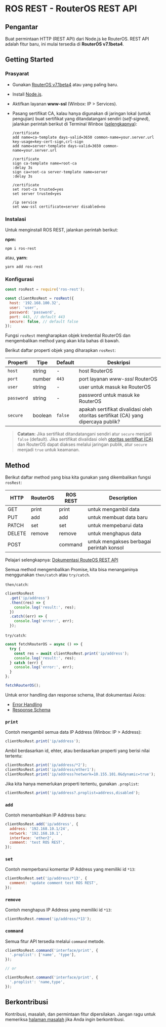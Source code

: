 # ROS REST - RouterOS REST API

## Pengantar

Buat permintaan HTTP (REST API) dari Node.js ke RouterOS. REST API adalah fitur baru, ini mulai tersedia di **RouterOS v7.1beta4**.

## Getting Started

### Prasyarat

- Gunakan [RouterOS v7.1beta4](https://mikrotik.com/download) atau yang paling baru.
- Install [Node.js](https://nodejs.org/en/).
- Aktifkan layanan **www-ssl** (Winbox: IP > Services).
- Pasang sertifikat CA, kalau hanya digunakan di jaringan lokal (untuk pengujian) buat sertifikat yang ditandatangani sendiri (_self-signed_), jalankan perintah berikut di Terminal Winbox ([selengkapnya](https://forum.mikrotik.com/viewtopic.php?f=1&t=172789)):

  ```
  /certificate
  add name=ca-template days-valid=3650 common-name=your.server.url key-usage=key-cert-sign,crl-sign
  add name=server-template days-valid=3650 common-name=your.server.url

  /certificate
  sign ca-template name=root-ca
  :delay 3s
  sign ca=root-ca server-template name=server
  :delay 3s

  /certificate
  set root-ca trusted=yes
  set server trusted=yes

  /ip service
  set www-ssl certificate=server disabled=no
  ```

### Instalasi

Untuk menginstall ROS REST, jalankan perintah berikut:

**npm:**

```shell
npm i ros-rest
```

atau, **yarn:**

```shell
yarn add ros-rest
```

### Konfigurasi

```js
const rosRest = require('ros-rest');

const clientRosRest = rosRest({
  host: '192.168.100.32',
  user: 'user',
  password: 'password',
  port: 443, // default 443
  secure: false, // default false
});
```

Fungsi `rosRest` mengharapkan objek kredential RouterOS dan mengembalikan method yang akan kita bahas di bawah.

Berikut daftar properti objek yang diharapkan `rosRest`:

| Properti   | Tipe    | Default | Deskripsi                                                                         |
| ---------- | ------- | ------- | --------------------------------------------------------------------------------- |
| `host`     | string  | -       | host RouterOS                                                                     |
| `port`     | number  | `443`   | port layanan _www-sssl_ RouterOS                                                  |
| `user`     | string  | -       | user untuk masuk ke RouterOS                                                      |
| `password` | string  | -       | password untuk masuk ke RouterOS                                                  |
| `secure`   | boolean | `false` | apakah sertifikat divalidasi oleh otoritas sertifikat (CA) yang dipercaya publik? |

> **Catatan:** Jika sertifikat ditandatangani sendiri atur `secure` menjadi `false` (default). Jika sertifikat divalidasi oleh [otoritas seritifkat (CA)](https://en.wikipedia.org/wiki/Certificate_authority) dan RouterOS dapat diakses melalui jaringan publik, atur `secure` menjadi `true` untuk keamanan.

## Method

Berikut daftar method yang bisa kita gunakan yang dikembalikan fungsi `rosRest`:

| HTTP   | RouterOS | ROS REST | Description                              |
| ------ | -------- | -------- | ---------------------------------------- |
| GET    | print    | print    | untuk mengambil data                     |
| PUT    | add      | add      | untuk membuat data baru                  |
| PATCH  | set      | set      | untuk mempebarui data                    |
| DELETE | remove   | remove   | untuk menghapus data                     |
| POST   |          | command  | untuk mengakses berbagai perintah konsol |

Pelajari selengkapnya: [Dokumentasi RouteOS REST API](https://help.mikrotik.com/docs/display/ROS/REST+API)

Semua method mengembalikan Promise, kita bisa menanganinya menggunakan `then/catch` atau `try/catch`.

`then/catch`:

```js
clientRosRest
  .get('ip/address')
  .then((res) => {
    console.log('result:', res);
  })
  .catch((err) => {
    console.log('error:', err);
  });
```

`try/catch`:

```js
const fetchRouterOS = async () => {
  try {
    const res = await clientRosRest.print('ip/address');
    console.log('result:', res);
  } catch (err) {
    console.log('error:', err);
  }
};

fetchRouterOS();
```

Untuk error handling dan response schema, lihat dokumentasi Axios:

- [Error Handling](https://axios-http.com/docs/handling_errors)
- [Response Schema](https://axios-http.com/docs/res_schema)

### `print`

Contoh mengambil semua data IP Address (Winbox: IP > Address):

```js
clientRosRest.print('ip/address');
```

Ambil berdasarkan id, ehter, atau berdasarkan properti yang berisi nilai tertentu:

```js
clientRosRest.print('ip/address/*2');
clientRosRest.print('ip/address/ether1');
clientRosRest.print('ip/address?network=10.155.101.0&dynamic=true');
```

Jika kita hanya memerlukan properti tertentu, gunakan `.proplist`:

```js
clientRosRest.print('ip/address?.proplist=address,disabled');
```

### `add`

Contoh menambahkan IP Address baru:

```js
clientRosRest.add('ip/address', {
  address: '192.168.10.1/24',
  network: '192.168.10.1',
  interface: 'ether2',
  comment: 'test ROS REST',
});
```

### `set`

Contoh memperbarui komentar IP Address yang memiliki id `*13`:

```js
clientRosRest.set('ip/address/*13', {
  comment: 'update comment test ROS REST',
});
```

### `remove`

Contoh menghapus IP Address yang memiliki id `*13`:

```js
clientRosRest.remove('ip/address/*13');
```

### `command`

Semua fitur API tersedia melalui `command` metode.

```js
clientRosRest.command('interface/print', {
  '.proplist': ['name', 'type'],
});

// or

clientRosRest.command('interface/print', {
  '.proplist': 'name,type',
});
```

## Berkontribusi

Kontribusi, masalah, dan permintaan fitur dipersilakan. Jangan ragu untuk memeriksa [halaman masalah](https://github.com/renomureza/ros-rest/issues) jika Anda ingin berkontribusi.
